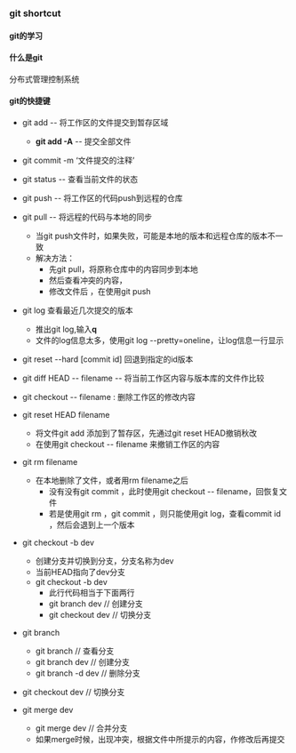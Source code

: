 ### git shortcut 

#### git的学习

#### 什么是git
分布式管理控制系统

#### git的快捷键

+ git add -- 将工作区的文件提交到暂存区域
	- **git add -A** -- 提交全部文件
+ git commit -m ‘文件提交的注释’ 
+ git status -- 查看当前文件的状态
+ git push -- 将工作区的代码push到远程的仓库
+ git pull -- 将远程的代码与本地的同步
	- 当git push文件时，如果失败，可能是本地的版本和远程仓库的版本不一致
	- 解决方法：
		* 先git pull，将原称仓库中的内容同步到本地
		* 然后查看冲突的内容，
		* 修改文件后 ，在使用git push

+ git log 查看最近几次提交的版本
	- 推出git log,输入**q**
	- 文件的log信息太多，使用git log --pretty=oneline，让log信息一行显示

+ git reset --hard [commit id] 回退到指定的id版本
+ git diff HEAD -- filename -- 将当前工作区内容与版本库的文件作比较

+ git checkout -- filename : 删除工作区的修改内容
+ git reset HEAD filename 
	 - 将文件git add 添加到了暂存区，先通过git reset HEAD撤销秋改
	 - 在使用git checkout -- filename 来撤销工作区的内容

+ git rm filename 
	- 在本地删除了文件，或者用rm filename之后
		* 没有没有git commit ，此时使用git checkout -- filename，回恢复文件
		* 若是使用git rm ，git commit ，则只能使用git log，查看commit id ，然后会退到上一个版本

+ git checkout -b dev
	- 创建分支并切换到分支，分支名称为dev
	- 当前HEAD指向了dev分支
	- git checkout -b dev 
		* 此行代码相当于下面两行
		* git branch dev  // 创建分支
		* git checkout dev // 切换分支

+ git branch 
	- git branch // 查看分支
	- git branch dev // 创建分支
	- git branch -d dev // 删除分支
+ git checkout dev // 切换分支

+ git merge dev 
	- git merge dev // 合并分支
	- 如果merge时候，出现冲突，根据文件中所提示的内容，作修改后再提交